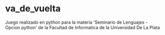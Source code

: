 # va_de_vuelta
Juego realizado en python para la materia 'Seminario de Lenguajes - Opcion python' de la Facultad de Informatica de la Universidad De La Plata
